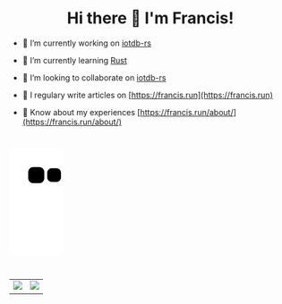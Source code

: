 <h1 align="center">Hi there 👋 I'm Francis!</h1>

- 🔭 I’m currently working on [iotdb-rs](https://github.com/francis-du/iotdb-rs) 

- 🦀️ I’m currently learning [Rust](https://www.rust-lang.org/learn) 

- 👯 I’m looking to collaborate on [iotdb-rs](https://github.com/francis-du/iotdb-rs) 

- 📝 I regulary write articles on [https://francis.run](https://francis.run) 

- 📄 Know about my experiences [https://francis.run/about/](https://francis.run/about/) 

<h1></h1>

![snake gif](https://github.com/francis-du/francis-du/blob/output/snake.svg)

<h1></h1>


<table>
  <tr>
    <td valign="top">
      <a href="https://francis.run" target="_blank">
        <img src="https://github-readme-stats.vercel.app/api?username=francis-du&count_private=true&show_icons=true&bg_color=30,e96443,904e95&title_color=fff&text_color=fff" />
      <a/>
    </td>
    <td valign="top">
      <a href="https://wakatime.com/@francis" target="_blank">
        <img src="https://github-readme-stats-git.francisdu.vercel.app/api/wakatime?username=francis&hide=other,html,scss,css,yaml,xml,toml,markdown&bg_color=30,e96443,904e95&title_color=fff&text_color=fff" />
      <a/>
    </td>
  </tr>
</table>

<!-- <p align="center"> <a href="https://github.com/francis-du"><img src="https://github-profile-trophy.vercel.app/?username=francis-du&margin-w=25" alt="francis-du" /></a>
</p> -->
